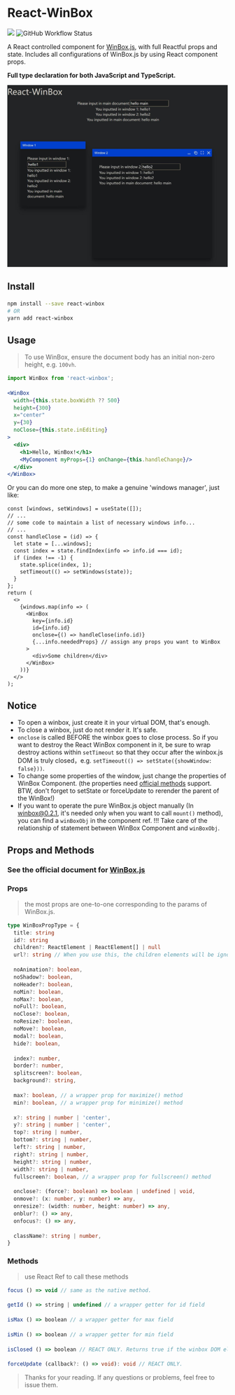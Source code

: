 # React-WinBox

<a target="_blank" href="https://www.npmjs.com/package/react-winbox"><img src="https://img.shields.io/npm/v/react-winbox?style=flat-square"></a>
![GitHub Workflow Status](https://img.shields.io/github/workflow/status/rickonono3/react-winbox/Node.js%20CI/main?style=flat-square)

A React controlled component for [WinBox.js](https://github.com/nextapps-de/winbox), with full Reactful props and state. Includes all configurations of WinBox.js by using React component props.

**Full type declaration for both JavaScript and TypeScript.**

![demo screenshot](https://github.com/RickoNoNo3/react-winbox/blob/main/demo.jpg)

## Install

```bash
npm install --save react-winbox
# OR
yarn add react-winbox
```

## Usage

> To use WinBox, ensure the document body has an initial non-zero height, e.g. `100vh`.

```jsx
import WinBox from 'react-winbox';

<WinBox
  width={this.state.boxWidth ?? 500}
  height={300}
  x="center"
  y={30}
  noClose={this.state.inEditing}
>
  <div>
    <h1>Hello, WinBox!</h1>
    <MyComponent myProps={1} onChange={this.handleChange}/>
  </div>
</WinBox>
```

Or you can do more one step, to make a genuine 'windows manager', just like:

```tsx
const [windows, setWindows] = useState([]);
// ...
// some code to maintain a list of necessary windows info...
// ...
const handleClose = (id) => {
  let state = [...windows];
  const index = state.findIndex(info => info.id === id);
  if (index !== -1) {
    state.splice(index, 1);
    setTimeout(() => setWindows(state));
  }
};
return (
  <>
    {windows.map(info => (
      <WinBox 
        key={info.id} 
        id={info.id} 
        onclose={() => handleClose(info.id)}
        {...info.neededProps} // assign any props you want to WinBox
      >
        <div>Some children</div>
      </WinBox>
    ))}
  </>
);
```

## Notice
- To open a winbox, just create it in your virtual DOM, that's enough.
- To close a winbox, just do not render it. It's safe.
- `onclose` is called BEFORE the winbox goes to close process. So if you want to destroy the React WinBox component in it, be sure to wrap destroy actions within `setTimeout` so that they occur after the winbox.js DOM is truly closed，e.g. `setTimeout(() => setState({showWindow: false}))`.
- To change some properties of the window, just change the properties of WinBox Component. (the properties need [official methods](https://github.com/nextapps-de/winbox#manage-window-content) support. BTW, don't forget to setState or forceUpdate to rerender the parent of the WinBox!)
- If you want to operate the pure WinBox.js object manually (In winbox@0.2.1, it's needed only when you want to call `mount()` method), you can find a `winBoxObj` in the component ref. !!! Take care of the relationship of statement between WinBox Component and `winBoxObj`.

## Props and Methods

### See the official document for [WinBox.js](https://github.com/nextapps-de/winbox)

### Props

> the most props are one-to-one corresponding to the params of WinBox.js.

```ts
type WinBoxPropType = {
  title: string
  id?: string
  children?: ReactElement | ReactElement[] | null
  url?: string // When you use this, the children elements will be ignored.

  noAnimation?: boolean,
  noShadow?: boolean,
  noHeader?: boolean,
  noMin?: boolean,
  noMax?: boolean,
  noFull?: boolean,
  noClose?: boolean,
  noResize?: boolean,
  noMove?: boolean,
  modal?: boolean,
  hide?: boolean,

  index?: number,
  border?: number,
  splitscreen?: boolean,
  background?: string,

  max?: boolean, // a wrapper prop for maximize() method
  min?: boolean, // a wrapper prop for minimize() method

  x?: string | number | 'center',
  y?: string | number | 'center',
  top?: string | number,
  bottom?: string | number,
  left?: string | number,
  right?: string | number,
  height?: string | number,
  width?: string | number,
  fullscreen?: boolean, // a wrapper prop for fullscreen() method

  onclose?: (force?: boolean) => boolean | undefined | void,
  onmove?: (x: number, y: number) => any,
  onresize?: (width: number, height: number) => any,
  onblur?: () => any,
  onfocus?: () => any,

  className?: string | number,
}
```

### Methods

> use React Ref to call these methods

```ts
focus () => void // same as the native method.

getId () => string | undefined // a wrapper getter for id field

isMax () => boolean // a wrapper getter for max field

isMin () => boolean // a wrapper getter for min field

isClosed () => boolean // REACT ONLY. Returns true if the winbox DOM element has been removed but the React component not yet.

forceUpdate (callback?: () => void): void // REACT ONLY.

```

> Thanks for your reading. If any questions or problems, feel free to issue them.
